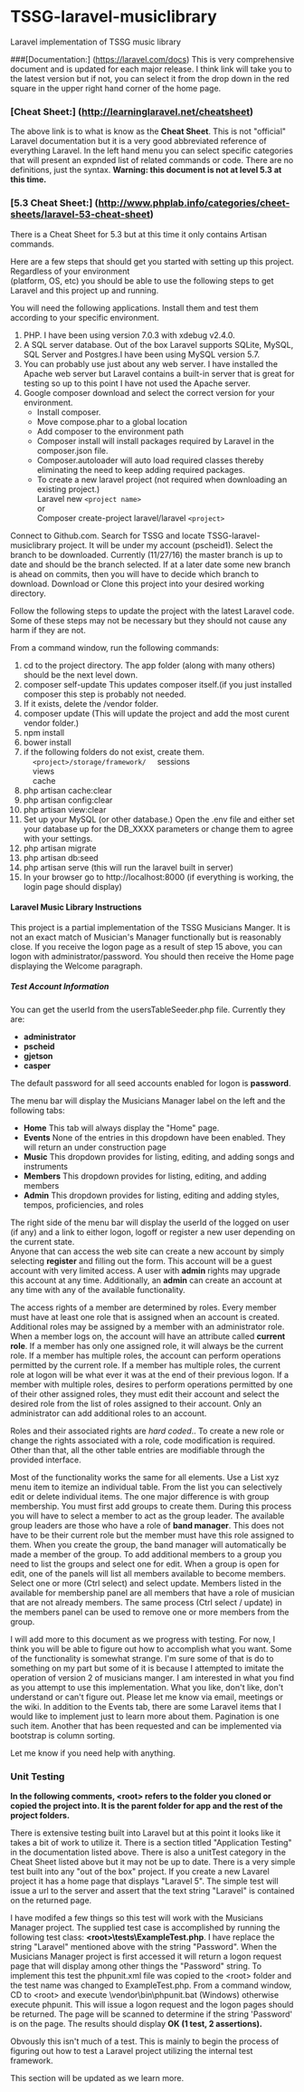 # TSSG-laravel-musiclibrary
Laravel implementation of TSSG music library

###[Documentation:] (https://laravel.com/docs)
This is very comprehensive document and is updated for each major release. I think link will take you to the latest version but if not, you can 
select it from the drop down in the red square in the upper right hand corner of the home page.

### [Cheat Sheet:] (http://learninglaravel.net/cheatsheet)
The above link is to what is know as the **Cheat Sheet**. This is not "official" Laravel documentation but it is a very good abbreviated reference 
of everything Laravel.  In the left hand menu you can select specific categories that will present an expnded list of related commands or 
code.  There are no definitions, just the syntax. **Warning: this document is not at level 5.3 at this time.**

### [5.3 Cheat Sheet:] (http://www.phplab.info/categories/cheet-sheets/laravel-53-cheat-sheet)
There is a Cheat Sheet for 5.3 but at this time it only contains Artisan commands.

Here are a few steps that should get you started with setting up this project.  Regardless of your environment  
(platform, OS, etc) you should be able to use the following steps to get Laravel and this project up and running.
  
You will need the following applications.  Install them and test them according to your specific environment.  

1. PHP.  I have been using version 7.0.3 with xdebug v2.4.0.  
2.  A SQL server database.  Out of the box Laravel supports SQLite, MySQL, SQL Server and Postgres.I have been using MySQL version 5.7.
3.  You can probably use just about any web server.  I have installed the Apache web server but Laravel contains a built-in server that is great for testing so up to this point I have not used the Apache server.  
4.  Google composer download and select the correct version for your environment.  
    - Install composer.  
    - Move compose.phar to a global location
    - Add composer to the environment path 
    - Composer install will install packages required by Laravel in the composer.json file.
    - Composer.autoloader will auto load required classes thereby eliminating the need to keep adding required packages.
    - To create a new laravel project (not required when downloading an existing project.)  
        Laravel new `<project name>`  
            or  
        Composer create-project laravel/laravel  `<project>` 

Connect to Github.com.  Search for TSSG and locate TSSG-laravel-musiclibrary project.  It will be under my account (pscheid1).
Select the branch to be downloaded.  Currently (11/27/16) the master branch is up to date and should be the branch selected.  If at a later date some new branch is ahead on commits, then you will have to decide which branch to download.  Download or Clone this project into your desired working directory.

Follow the following steps to update the project with the latest Laravel code.  Some of these steps may not be necessary but they should not cause any harm if they are not.

From a command window, run the following commands:  

1.  cd to the project directory.  The app folder (along with many others) should be the next level down.
2.  composer self-update This updates composer itself.(if you just installed composer this step is probably not needed.
3.  If it exists, delete the <project>/vendor folder.
4.  composer update (This will update the project and add the most curent vendor folder.)
5.  npm install
6.  bower install
7.  if the following folders do not exist, create them.  
    &nbsp;&nbsp;&nbsp;&nbsp;`<project>/storage/framework/`
    &nbsp;&nbsp;&nbsp;&nbsp;sessions  
    &nbsp;&nbsp;&nbsp;&nbsp;views  
    &nbsp;&nbsp;&nbsp;&nbsp;cache  
8.  php artisan cache:clear
9.  php artisan config:clear
10.  php artisan view:clear
11. Set up your MySQL (or other database.) Open the .env file and either set your database up for the DB_XXXX parameters or change them to agree with your settings.
12. php artisan migrate
13. php artisan db:seed
14. php artisan serve (this will run the laravel built in server)
15. In your browser go to http://localhost:8000 (if everything is working, the login page should display)

#### Laravel Music Library Instructions
    
This project is a partial implementation of the TSSG Musicians Manger.  It is not an exact match of Musician's Manager
    functionally but is reasonably close.
    If you receive the logon page as a result of step 15 above, you can logon with administrator/password.  You should 
    then receive the Home page displaying the Welcome paragraph.
    
#####  Test Account Information
  
You can get the userId from the usersTableSeeder.php file.  Currently they are:  
  
- **administrator**  
- **pscheid**  
- **gjetson**  
- **casper**  

The default password for all seed accounts enabled for logon is **password**.  

The menu bar will display the Musicians Manager label on the left and the following tabs:  
  
- **Home**             This tab will always display the "Home" page.  
- **Events**           None of the entries in this dropdown have been enabled.  They will return an under construction page  
- **Music**             This dropdown provides for listing, editing, and adding songs and instruments  
- **Members**       This dropdown provides for listing, editing, and adding members  
- **Admin**            This dropdown provides for listing, editing and adding styles, tempos, proficiencies, and roles  
  
The right side of the menu bar will display the userId of the logged on user (if any) and a link to either logon, logoff or register a new user depending on the current state.  
Anyone that can access the web site can create a new account by simply selecting **register** and filling out the form.  This account will 
be a guest account with very limited access.  A user with **admin** rights may upgrade this account at any time.  Additionally, an **admin** 
can create an account at any time with any of the available functionality.  
  
The access rights of a member are determined by roles.  Every member must have at least one role that is assigned when an
account is created.  Additional roles may be assigned by a member with an administrator role.  When a member logs on, the 
account will have an attribute called **current role**.  If a member has only one assigned role, it will always be the current role. 
If a member has multiple roles, the account can perform operations permitted by the current role.  If a member has multiple roles, 
the current role at logon will be what ever it was at the end of their previous logon. If a member with multiple roles,
desires to perform operations permitted by one of their other assigned roles, they must edit their account and select the desired
role from the list of roles assigned to their account.  Only an administrator can add additional roles to an account.    
  
Roles and their associated rights are *hard coded*..  To create a new role or change the rights associated with a role, code modification 
is required.  Other than that, all the other table entries are modifiable through the provided interface.  
  
Most of the functionality works the same for all elements.  Use a List xyz  menu item to itemize an individual table.  From the list 
you can selectively edit or delete individual items.  The one major difference is with group membership.  You must first add
groups to create them.  During this process you will have to select a member to act as the group leader.  The available group
leaders are those who have a role of **band manager**.  This does not have to be their current role but the member must
have this role assigned to them.  When you create the group, the band manager will automatically be made a member of
the group.  To add additional members to a group you need to list the groups and select one for edit.  When a group is open 
for edit, one of the panels will list all members available to become members.  Select one or more (Ctrl select) and select 
update.  Members listed in the available for membership panel are all members that have a role of musician that are not
already members.  The same process (Ctrl select / update) in the members panel can be used to remove one or more
members from the group. 
  
I will add more to this document as we progress with testing.  For now, I think you will be able to figure out how to accomplish 
what you want.  Some of the functionality is somewhat strange.  I'm sure some of that is do to something on my part but some of
it is because I attempted to imitate the operation of version 2 of musicians manger.  I am interested in what you find as you 
attempt to use this implementation.  What you like, don't like, don't understand or can't figure out. Please let me know via email, 
meetings or the wiki.  In addition to the Events tab, there are some Laravel items that I would like to implement just to learn more
about them.  Pagination is one such item.  Another that has been requested and can be implemented via bootstrap is column
sorting.  
  
Let me know if you need help with anything.   

### Unit Testing
**In the following comments, \<root> refers to the folder you cloned or copied the project into.  It is the parent folder for app and the rest of the project
folders.**  

There is extensive testing built into Laravel but at this point it looks like it takes a bit of work to utilize it.  There is a section titled "Application Testing"
in the documentation listed above. There is also a unitTest category in the Cheat Sheet listed above but it may not be up to date. There is a very
simple test built into any "out of the box" project.  If you create a new Lavarel project it has a home page that displays "Laravel 5".  The simple
test will issue a url to the server and assert that the text string "Laravel" is contained on the returned page.

I have modifed a few things so this test will work with the Musicians Manager project.  The supplied test case is accomplished by running the 
following test class:  **\<root>\tests\ExampleTest.php**.  I have replace the string "Laravel" mentioned above with the string "Password".
When the Musicians Manager project is first accessed it will return a logon request page that will display among other things the "Password" string. 
To implement this test the phpunit.xml file was copied to the \<root> folder and the test name was changed to ExampleTest.php.  From a command window,
CD to \<root> and execute \vendor\bin\phpunit.bat (Windows) otherwise execute phpunit. This will issue a logon request and the logon pages should be
returned.  The page will be scanned to determine if the string 'Password' is on the page. The results should display **OK (1 test, 2 assertions).**

Obvously this isn't much of a test.  This is mainly to begin the process of figuring out how to test a Laravel project utilizing the internal test framework.

This section will be updated as we learn more.











    